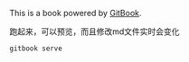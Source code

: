 This is a book powered by [GitBook](https://github.com/saucym/gitbook).

跑起来，可以预览，而且修改md文件实时会变化
```bash
gitbook serve
```
